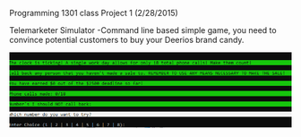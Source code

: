 Programming 1301 class Project 1 (2/28/2015)

Telemarketer Simulator
-Command line based simple game, you need to convince potential customers to buy your Deerios brand candy.

![ScreenShot](https://github.com/aaprather/Telemarketer-Simulator/blob/master/Screenshot.png)
